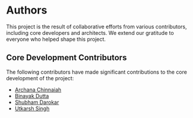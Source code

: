 # Authors

This project is the result of collaborative efforts from various contributors, including core developers and architects. We extend our gratitude to everyone who helped shape this project.

## Core Development Contributors

The following contributors have made significant contributions to the core development of the project:

- [Archana Chinnaiah](mailto:archchin@in.ibm.com)
- [Binayak Dutta](mailto:binayakdutta@in.ibm.com)
- [Shubham Darokar](mailto:shubham.dipak.darokar1@ibm.com)
- [Utkarsh Singh](mailto:utkarsh.singh1@ibm.com)

